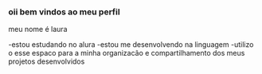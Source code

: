 ### oii bem vindos ao meu perfil

meu nome é laura 

-estou estudando no alura
-estou me desenvolvendo na linguagem
-utilizo o esse espaco para a minha organizacão e compartilhamento dos meus projetos desenvolvidos 
